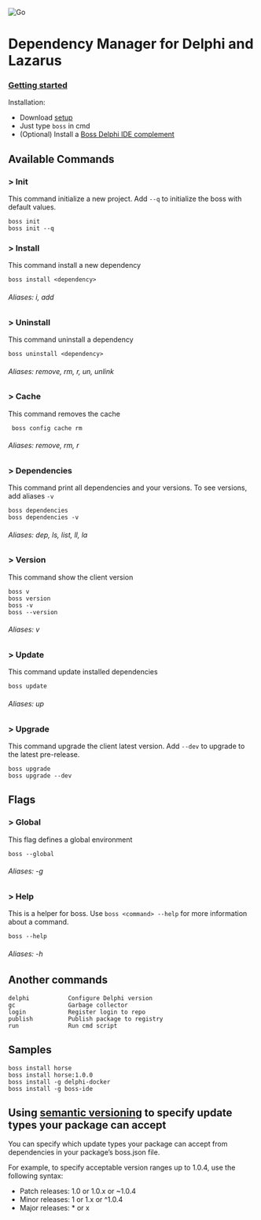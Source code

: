 ![Go](https://github.com/hashload/boss/workflows/Go/badge.svg)

# Dependency Manager for Delphi and Lazarus

### [Getting started](https://medium.com/@matheusarendthunsche/come%C3%A7ando-com-o-boss-72aad9bcc13) 

Installation: 
 * Download [setup](https://github.com/hashload/boss/releases)
 * Just type `boss` in cmd
 * (Optional) Install a [Boss Delphi IDE complement](https://github.com/hashload/boss-ide)

## Available Commands

### > Init
This command initialize a new project. Add `--q` to initialize the boss with default values.
```
boss init
boss init --q 
```

### > Install
This command install a new dependency
```
boss install <dependency>
```
###### Aliases: i, add

### > Uninstall
This command uninstall a dependency
```
boss uninstall <dependency>
```
###### Aliases: remove, rm, r, un, unlink

### > Cache
This command removes the cache
```
 boss config cache rm
```
###### Aliases: remove, rm, r

### > Dependencies
This command print all dependencies and your versions. To see versions, add aliases `-v`
```
boss dependencies 
boss dependencies -v
```
###### Aliases: dep, ls, list, ll, la

### > Version
This command show the client version
```
boss v
boss version
boss -v
boss --version
```
###### Aliases: v

### > Update
This command update installed dependencies
```
boss update
```
###### Aliases: up

### > Upgrade
This command upgrade the client latest version. Add `--dev` to upgrade to the latest pre-release.
```
boss upgrade
boss upgrade --dev
```

## Flags

### > Global
This flag defines a global environment
```
boss --global
```
###### Aliases: -g

### > Help
This is a helper for boss. Use `boss <command> --help` for more information about a command.
```
boss --help
```
###### Aliases: -h

## Another commands
```
delphi           Configure Delphi version
gc               Garbage collector  
login            Register login to repo
publish          Publish package to registry
run              Run cmd script
```

## Samples 
```
boss install horse
boss install horse:1.0.0
boss install -g delphi-docker
boss install -g boss-ide
```

## Using [semantic versioning](https://semver.org/) to specify update types your package can accept 

You can specify which update types your package can accept from dependencies in your package’s boss.json file.

For example, to specify acceptable version ranges up to 1.0.4, use the following syntax:
 * Patch releases: 1.0 or 1.0.x or ~1.0.4
 * Minor releases: 1 or 1.x or ^1.0.4
 * Major releases: * or x

